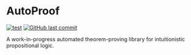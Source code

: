 # AutoProof

[![test](https://github.com/artemmavrin/autoproof/actions/workflows/test.yml/badge.svg)](https://github.com/artemmavrin/autoproof/actions/workflows/test.yml)
[![GitHub last commit](https://img.shields.io/github/last-commit/artemmavrin/autoproof)](https://github.com/artemmavrin/autoproof)

A work-in-progress automated theorem-proving library for intuitionistic propositional logic.
